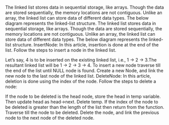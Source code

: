 The linked list stores data in sequential storage, like arrays. Though the data are stored sequentially, the memory locations are not contiguous.
Unlike an array, the linked list can store data of different data types.
The below diagram represents the linked-list structure.
The linked list stores data in sequential storage, like arrays. Though the data are stored sequentially, the memory locations are not contiguous.
Unlike an array, the linked list can store data of different data types.
The below diagram represents the linked-list structure.
InsertNode: In this article, insertion is done at the end of the list. Follow the steps to insert a node in the linked list.

Let’s say, 4 is to be inserted on the existing linked list, i.e., 1 -> 2 -> 3.The resultant linked list will be 1 -> 2 -> 3 -> 4.
To insert a new node traverse till the end of the list until NULL node is found.
Create a new Node, and link the new node to the last node of the linked list.
DeleteNode: In this article, deletion is done using the index of the node. Follow the steps to delete a node: 

If the node to be deleted is the head node, store the head in temp variable. Then update head as head->next. Delete temp.
If the index of the node to be deleted is greater than the length of the list then return from the function.
Traverse till the node to be deleted. Delete the node, and link the previous node to the next node of the deleted node.

